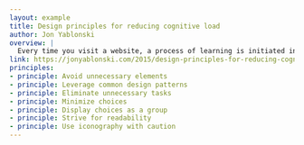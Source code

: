 ```yaml
---
layout: example
title: Design principles for reducing cognitive load
author: Jon Yablonski 
overview: |
  Every time you visit a website, a process of learning is initiated in the brain. Whether it’s the navigation, layout, or that auto-rotating image slider on the homepage, your brain has to learn how to use the site while keeping track of the reason you came there in the first place. The mental effort required during this time is called cognitive load. Now the catch: the working memory in which this information is processed and stored is limited. Your brain begins to slow down or even abandon the task at hand when it receives more information than it can handle. Although cognitive load isn’t entirely avoidable, designers must strive to manage and accommodate these limits.
link: https://jonyablonski.com/2015/design-principles-for-reducing-cognitive-load/
principles:
- principle: Avoid unnecessary elements
- principle: Leverage common design patterns
- principle: Eliminate unnecessary tasks
- principle: Minimize choices
- principle: Display choices as a group
- principle: Strive for readability
- principle: Use iconography with caution
---
```

